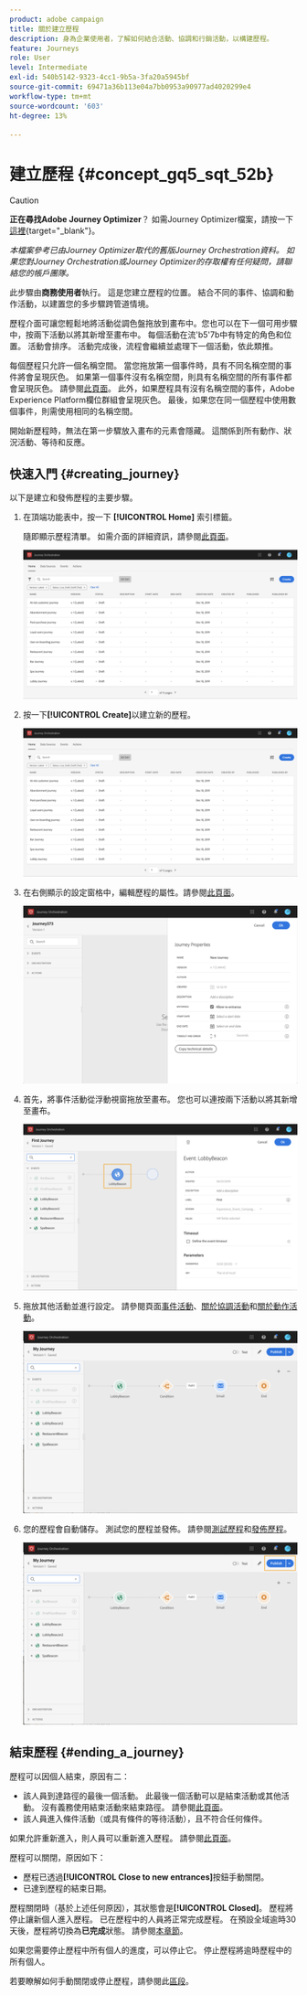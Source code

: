 ```yaml
---
product: adobe campaign
title: 關於建立歷程
description: 身為企業使用者，了解如何結合活動、協調和行銷活動，以構建歷程。
feature: Journeys
role: User
level: Intermediate
exl-id: 540b5142-9323-4cc1-9b5a-3fa20a5945bf
source-git-commit: 69471a36b113e04a7bb0953a90977ad4020299e4
workflow-type: tm+mt
source-wordcount: '603'
ht-degree: 13%

---
```


# 建立歷程 {#concept_gq5_sqt_52b}


>[!CAUTION]
>
>**正在尋找Adobe Journey Optimizer**？ 如需Journey Optimizer檔案，請按一下[這裡](https://experienceleague.adobe.com/zh-hant/docs/journey-optimizer/using/ajo-home){target="_blank"}。
>
>
>_本檔案參考已由Journey Optimizer取代的舊版Journey Orchestration資料。 如果您對Journey Orchestration或Journey Optimizer的存取權有任何疑問，請聯絡您的帳戶團隊。_


此步驟由&#x200B;**商務使用者**&#x200B;執行。 這是您建立歷程的位置。 結合不同的事件、協調和動作活動，以建置您的多步驟跨管道情境。

歷程介面可讓您輕鬆地將活動從調色盤拖放到畫布中。您也可以在下一個可用步驟中，按兩下活動以將其新增至畫布中。 每個活動在流&#39;b5&#39;7b中有特定的角色和位置。 活動會排序。 活動完成後，流程會繼續並處理下一個活動，依此類推。

每個歷程只允許一個名稱空間。 當您拖放第一個事件時，具有不同名稱空間的事件將會呈現灰色。 如果第一個事件沒有名稱空間，則具有名稱空間的所有事件都會呈現灰色。 請參閱[此頁面](../event/selecting-the-namespace.md)。 此外，如果歷程具有沒有名稱空間的事件，Adobe Experience Platform欄位群組會呈現灰色。 最後，如果您在同一個歷程中使用數個事件，則需使用相同的名稱空間。

開始新歷程時，無法在第一步驟放入畫布的元素會隱藏。 這關係到所有動作、狀況活動、等待和反應。

## 快速入門 {#creating_journey}

以下是建立和發佈歷程的主要步驟。

1. 在頂端功能表中，按一下 **[!UICONTROL Home]** 索引標籤。

   隨即顯示歷程清單。 如需介面的詳細資訊，請參閱[此頁面](../building-journeys/using-the-journey-designer.md)。

   ![](../assets/journey30.png)

1. 按一下&#x200B;**[!UICONTROL Create]**&#x200B;以建立新的歷程。

   ![](../assets/journey31.png)

1. 在右側顯示的設定窗格中，編輯歷程的屬性。請參閱[此頁面](../building-journeys/changing-properties.md)。

   ![](../assets/journey32.png)

1. 首先，將事件活動從浮動視窗拖放至畫布。 您也可以連按兩下活動以將其新增至畫布。

   ![](../assets/journey33.png)

1. 拖放其他活動並進行設定。 請參閱頁面[事件活動](../building-journeys/event-activities.md)、[關於協調活動](../building-journeys/about-orchestration-activities.md)和[關於動作活動](../building-journeys/about-action-activities.md)。

   ![](../assets/journey34.png)

1. 您的歷程會自動儲存。 測試您的歷程並發佈。 請參閱[測試歷程](../building-journeys/testing-the-journey.md)和[發佈歷程](../building-journeys/publishing-the-journey.md)。

   ![](../assets/journey36.png)

## 結束歷程 {#ending_a_journey}

歷程可以因個人結束，原因有二：

* 該人員到達路徑的最後一個活動。 此最後一個活動可以是結束活動或其他活動。 沒有義務使用結束活動來結束路徑。 請參閱[此頁面](../building-journeys/end-activity.md)。
* 該人員進入條件活動（或具有條件的等待活動），且不符合任何條件。

如果允許重新進入，則人員可以重新進入歷程。 請參閱[此頁面](../building-journeys/changing-properties.md)。

歷程可以關閉，原因如下：

* 歷程已透過&#x200B;**[!UICONTROL Close to new entrances]**&#x200B;按鈕手動關閉。
* 已達到歷程的結束日期。

歷程關閉時（基於上述任何原因），其狀態會是&#x200B;**[!UICONTROL Closed]**。 歷程將停止讓新個人進入歷程。 已在歷程中的人員將正常完成歷程。 在預設全域逾時30天後，歷程將切換為&#x200B;**已完成**&#x200B;狀態。 請參閱[本章節](../building-journeys/changing-properties.md#entrance)。

如果您需要停止歷程中所有個人的進度，可以停止它。 停止歷程將逾時歷程中的所有個人。

若要瞭解如何手動關閉或停止歷程，請參閱此[區段](../building-journeys/terminating-a-journey.md)。

